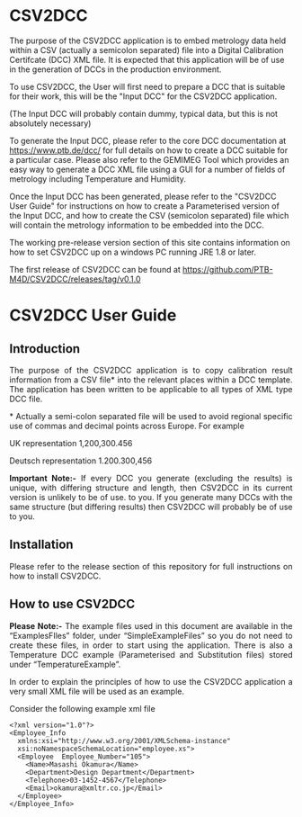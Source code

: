 # CSV2DCC 

The purpose of the CSV2DCC application is to embed metrology data held within a CSV (actually a semicolon separated) file into a Digital Calibration Certifcate (DCC) XML file. It is expected that this application will be of use in the generation of DCCs in the production environment.

To use CSV2DCC, the User will first need to prepare a DCC that is suitable for their work, this will be the "Input DCC" for the CSV2DCC application.

(The Input DCC will probably contain dummy, typical data, but this is not absolutely necessary)

To generate the Input DCC, please refer to the core DCC documentation at https://www.ptb.de/dcc/ for full details on how to create a DCC suitable for a particular case. Please also refer to the GEMIMEG Tool which provides an easy way to generate a DCC XML file using a GUI for a number of fields of metrology including Temperature and Humidity.

Once the Input DCC has been generated, please refer to the "CSV2DCC User Guide" for instructions on how to create a Parameterised version of the Input DCC, and how to create the CSV (semicolon separated) file which will contain the metrology information to be embedded into the DCC.

The working pre-release version section of this site contains information on how to set CSV2DCC up on a windows PC running JRE 1.8 or later.

The first release of CSV2DCC can be found at https://github.com/PTB-M4D/CSV2DCC/releases/tag/v0.1.0

# CSV2DCC User Guide

## Introduction

<p align="justify">
The purpose of the CSV2DCC application is to copy calibration result information from a CSV file* into the relevant places within a DCC template. The application has been written to be applicable to all types of XML type DCC file.
</p>

<p align="justify">
* Actually a semi-colon separated file will be used to avoid regional specific use of commas and decimal points across Europe. For example
</p>

<p align="justify">
UK representation	 	1,200,300.456
</p>



<p align="justify">
Deutsch representation		1.200.300,456
</p>

<p align="justify">
<b>Important Note:-</b> If every DCC you generate (excluding the results) is unique, with differing structure and length, then CSV2DCC in its current version is unlikely to be of use. to you.  If you generate many DCCs with the same structure (but differing results) then CSV2DCC will probably be of use to you. 
</p>  

## Installation

<p align="justify">
Please refer to the release section of this repository for full instructions on how to install CSV2DCC.
</p>  

## How to use CSV2DCC

<p align="justify">
<b>Please Note:-</b> The example files used in this document are available in the “ExamplesFIles” folder, under “SimpleExampleFiles” so you do not need to create these files, in order to start using the application. There is also a Temperature DCC example (Parameterised and Substitution files) stored under “TemperatureExample”. 
</p>  

<p align="justify">
In order to explain the principles of how to use the CSV2DCC application a very small XML file will be used as an example. 
</p>

<p align="justify">
Consider the following example xml file
</p>


```
<?xml version="1.0"?>
<Employee_Info
  xmlns:xsi="http://www.w3.org/2001/XMLSchema-instance"
  xsi:noNamespaceSchemaLocation="employee.xs">
  <Employee  Employee_Number="105">
    <Name>Masashi Okamura</Name>
    <Department>Design Department</Department>
    <Telephone>03-1452-4567</Telephone>
    <Email>okamura@xmltr.co.jp</Email>
  </Employee>
</Employee_Info>

```



